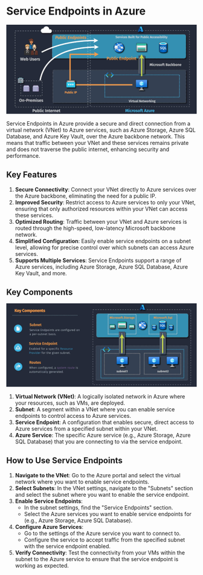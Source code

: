 # Service Endpoints in Azure

![alt text](images/az-service-endpoints.png)

Service Endpoints in Azure provide a secure and direct connection from a virtual network (VNet) to Azure services, such as Azure Storage, Azure SQL Database, and Azure Key Vault, over the Azure backbone network. This means that traffic between your VNet and these services remains private and does not traverse the public internet, enhancing security and performance.

## Key Features

1. **Secure Connectivity**: Connect your VNet directly to Azure services over the Azure backbone, eliminating the need for a public IP.
2. **Improved Security**: Restrict access to Azure services to only your VNet, ensuring that only authorized resources within your VNet can access these services.
3. **Optimized Routing**: Traffic between your VNet and Azure services is routed through the high-speed, low-latency Microsoft backbone network.
4. **Simplified Configuration**: Easily enable service endpoints on a subnet level, allowing for precise control over which subnets can access Azure services.
5. **Supports Multiple Services**: Service Endpoints support a range of Azure services, including Azure Storage, Azure SQL Database, Azure Key Vault, and more.

## Key Components

![alt text](images/az-service-endpoints-components.png)

1. **Virtual Network (VNet)**: A logically isolated network in Azure where your resources, such as VMs, are deployed.
2. **Subnet**: A segment within a VNet where you can enable service endpoints to control access to Azure services.
3. **Service Endpoint**: A configuration that enables secure, direct access to Azure services from a specified subnet within your VNet.
4. **Azure Service**: The specific Azure service (e.g., Azure Storage, Azure SQL Database) that you are connecting to via the service endpoint.

## How to Use Service Endpoints

1. **Navigate to the VNet**: Go to the Azure portal and select the virtual network where you want to enable service endpoints.
2. **Select Subnets**: In the VNet settings, navigate to the "Subnets" section and select the subnet where you want to enable the service endpoint.
3. **Enable Service Endpoints**:
   - In the subnet settings, find the "Service Endpoints" section.
   - Select the Azure services you want to enable service endpoints for (e.g., Azure Storage, Azure SQL Database).
4. **Configure Azure Services**:
   - Go to the settings of the Azure service you want to connect to.
   - Configure the service to accept traffic from the specified subnet with the service endpoint enabled.
5. **Verify Connectivity**: Test the connectivity from your VMs within the subnet to the Azure service to ensure that the service endpoint is working as expected.
